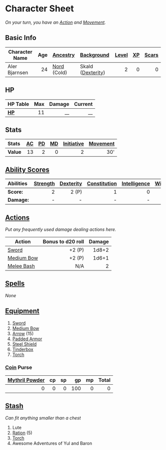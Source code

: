 # Character Sheet

*On your turn, you have an [Action](../../../Game%20Procedures/Core%20Procedures/Action.md) and [Movement](../../../Game%20Procedures/Combat/Movement.md).*

## Basic Info

| Character Name | Age | [Ancestry](../../../Player%20Characters/Ancenstries/Ancestry.md)             | [Background](../../../Player%20Characters/Backgrounds/Background.md)                  | [Level](../../../Player%20Characters/Derived%20Statistics/Level.md) | [XP](../../../Player%20Characters/Derived%20Statistics/Experience%20Points.md) | [Scars](../../../Player%20Characters/Derived%20Statistics/Scars.md) |
| -------------- | --: | :--------------------------------------------------------------------------- | :------------------------------------------------------------------------------------ | ------------------------------------------------------------------: | -----------------------------------------------------------------------------: | ------------------------------------------------------------------: |
| Aler Bjarnsen  |  24 | [Nord](../../../Player%20Characters/Ancenstries/Mechanical/Primal.md) (Cold) | Skald ([Dexterity](../../../Player%20Characters/The%20Ability%20Scores/Dexterity.md)) |                                                                   2 |                                                                              0 |                                                                   0 |

## HP

| **HP Table**                                                                | Max | Damage | Current |
| :-------------------------------------------------------------------------- | --: | -----: | ------: |
| **[HP](../../../Player%20Characters/Derived%20Statistics/Hit%20Points.md)** |  11 |     __ |      __ |

## Stats

| Stats     | [AC](../../../Player%20Characters/Derived%20Statistics/Armor%20Class.md) | [PD](../../../Player%20Characters/Derived%20Statistics/Physical%20Defense.md) | [MD](../../../Player%20Characters/Derived%20Statistics/Mental%20Defense.md) | [Initiative](../../../Game%20Procedures/Combat/Initiative.md) | [Movement](../../../Game%20Procedures/Combat/Movement.md) |
| :-------- | -----------------------------------------------------------------------: | ----------------------------------------------------------------------------: | --------------------------------------------------------------------------: | ------------------------------------------------------------: | --------------------------------------------------------: |
| **Value** |                                                                       13 |                                                                             2 |                                                                           0 |                                                             2 |                                                       30' |

## [Ability Scores](../../../Player%20Characters/The%20Ability%20Scores/Ability%20Scores.md)

| Abilities   | [Strength](../../../Player%20Characters/The%20Ability%20Scores/Strength.md) | [Dexterity](../../../Player%20Characters/The%20Ability%20Scores/Dexterity.md) | [Constitution](../../../Player%20Characters/The%20Ability%20Scores/Constitution.md) | [Intelligence](../../../Player%20Characters/The%20Ability%20Scores/Intelligence.md) | [Wisdom](../../../Player%20Characters/The%20Ability%20Scores/Wisdom.md)<br> | [Charisma](../../../Player%20Characters/The%20Ability%20Scores/Charisma.md)<br> |
| :---------- | -----------------------------------------------------------------------------: | -------------------------------------------------------------------------------: | -------------------------------------------------------------------------------------: | -------------------------------------------------------------------------------------: | -----------------------------------------------------------------------------: | ---------------------------------------------------------------------------------: |
| **Score:**  |                                                                              2 |                                                                            2 (P) |                                                                                      1 |                                                                                      0 |                                                                              0 |                                                                                  1 |
| **Damage:** |                                                                              - |                                                                                - |                                                                                      - |                                                                                      - |                                                                              - |                                                                                  - |

## [Actions](../../../Game%20Procedures/Core%20Procedures/Action.md)

*Put any frequently used damage dealing actions here.*

| Action                                                                                       | Bonus to d20 roll | Damage |
| -------------------------------------------------------------------------------------------- | ----------------: | -----: |
| [Sword](../../../Items%20and%20Gear/Weapons/Melee%20Weapons/Medium%20Skilled%20Weapon.md) |            +2 (P) |  1d8+2 |
| [Medium Bow](../../../Items%20and%20Gear/Weapons/Ranged%20Weapons/Medium%20Bow.md)        |            +2 (P) |  1d6+1 |
| [Melee Bash](../../../Game%20Procedures/Combat/Melee%20Attack.md#Melee%20Bash)            |               N/A |      2 |

## [Spells](../../../Magic/Spells.md)

*None*

## [Equipment](../../../Player%20Characters/Derived%20Statistics/Equipment.md)

1. [Sword](../../../Items%20and%20Gear/Weapons/Melee%20Weapons/Medium%20Skilled%20Weapon.md)
2. [Medium Bow](../../../Items%20and%20Gear/Weapons/Ranged%20Weapons/Medium%20Bow.md)
3. [Arrow](../../../Items%20and%20Gear/Weapons/Ammo/Arrow.md) (15)
4. [Padded Armor](../../../Items%20and%20Gear/Armor/Mundane%20Armor/Padded%20Armor.md)
5. [Steel Shield](../../../Items%20and%20Gear/Armor/Mundane%20Armor/Mundane%20Shield.md)
6. [Tinderbox](../../../Items%20and%20Gear/Gear/10%20Coins/Tinderbox.md)
7. [Torch](../../../Items%20and%20Gear/Gear/1%20Coin/Torch.md)

### [Coin](../../Economy/Coins.md) Purse

| [Mythril Powder](../../../Magic/Spellcasting/Mythril.md) |  cp |  sp |  gp |  mp | Total |
| -------------------------------------------------------: | --: | --: | --: | --: | ----: |
|                                                        0 |   0 |   0 | 100 |   0 |     0 |

## [Stash](../../../Player%20Characters/Derived%20Statistics/Stash.md)

*Can fit anything smaller than a chest*

1. Lute
2. [Ration](../../../Items%20and%20Gear/Gear/1%20Coin/Ration.md) (5)
3. [Torch](../../../Items%20and%20Gear/Gear/1%20Coin/Torch.md)
4. Awesome Adventures of Yul and Baron
